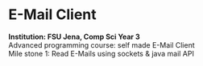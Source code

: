 # E-Mail Client
<strong>Institution: FSU Jena, Comp Sci Year 3</strong>
<br>Advanced programming course: self made E-Mail Client
<br>Mile stone 1: Read E-Mails using sockets & java mail API
